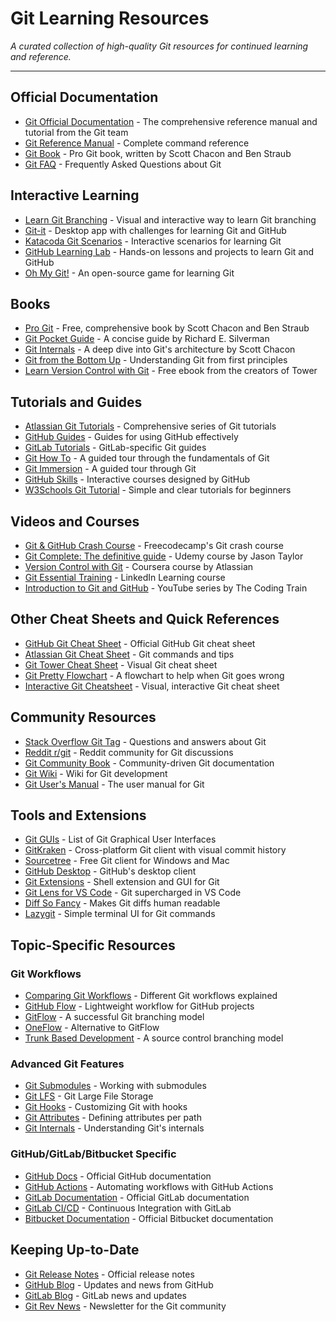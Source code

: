 # Git Learning Resources

*A curated collection of high-quality Git resources for continued learning and reference.*

---

## Official Documentation

- [Git Official Documentation](https://git-scm.com/doc) - The comprehensive reference manual and tutorial from the Git team
- [Git Reference Manual](https://git-scm.com/docs) - Complete command reference
- [Git Book](https://git-scm.com/book/en/v2) - Pro Git book, written by Scott Chacon and Ben Straub
- [Git FAQ](https://git-scm.com/docs/gitfaq) - Frequently Asked Questions about Git

## Interactive Learning

- [Learn Git Branching](https://learngitbranching.js.org/) - Visual and interactive way to learn Git branching
- [Git-it](https://github.com/jlord/git-it-electron) - Desktop app with challenges for learning Git and GitHub
- [Katacoda Git Scenarios](https://www.katacoda.com/courses/git) - Interactive scenarios for learning Git
- [GitHub Learning Lab](https://lab.github.com/) - Hands-on lessons and projects to learn Git and GitHub
- [Oh My Git!](https://ohmygit.org/) - An open-source game for learning Git

## Books

- [Pro Git](https://git-scm.com/book/en/v2) - Free, comprehensive book by Scott Chacon and Ben Straub
- [Git Pocket Guide](https://www.oreilly.com/library/view/git-pocket-guide/9781449327507/) - A concise guide by Richard E. Silverman
- [Git Internals](https://github.com/pluralsight/git-internals-pdf) - A deep dive into Git's architecture by Scott Chacon
- [Git from the Bottom Up](https://jwiegley.github.io/git-from-the-bottom-up/) - Understanding Git from first principles
- [Learn Version Control with Git](https://www.git-tower.com/learn/git/ebook) - Free ebook from the creators of Tower

## Tutorials and Guides

- [Atlassian Git Tutorials](https://www.atlassian.com/git/tutorials) - Comprehensive series of Git tutorials
- [GitHub Guides](https://guides.github.com/) - Guides for using GitHub effectively
- [GitLab Tutorials](https://docs.gitlab.com/ee/topics/git/) - GitLab-specific Git guides
- [Git How To](https://githowto.com/) - A guided tour through the fundamentals of Git
- [Git Immersion](https://gitimmersion.com/) - A guided tour through Git
- [GitHub Skills](https://skills.github.com/) - Interactive courses designed by GitHub
- [W3Schools Git Tutorial](https://www.w3schools.com/git/) - Simple and clear tutorials for beginners

## Videos and Courses

- [Git & GitHub Crash Course](https://www.youtube.com/watch?v=RGOj5yH7evk) - Freecodecamp's Git crash course
- [Git Complete: The definitive guide](https://www.udemy.com/course/git-complete/) - Udemy course by Jason Taylor
- [Version Control with Git](https://www.coursera.org/learn/version-control-with-git) - Coursera course by Atlassian
- [Git Essential Training](https://www.linkedin.com/learning/git-essential-training-1) - LinkedIn Learning course
- [Introduction to Git and GitHub](https://www.youtube.com/playlist?list=PLRqwX-V7Uu6ZF9C0YMKuns9sLDzK6zoiV) - YouTube series by The Coding Train

## Other Cheat Sheets and Quick References

- [GitHub Git Cheat Sheet](https://training.github.com/downloads/github-git-cheat-sheet/) - Official GitHub Git cheat sheet
- [Atlassian Git Cheat Sheet](https://www.atlassian.com/git/tutorials/atlassian-git-cheatsheet) - Git commands and tips
- [Git Tower Cheat Sheet](https://www.git-tower.com/blog/git-cheat-sheet/) - Visual Git cheat sheet
- [Git Pretty Flowchart](http://justinhileman.info/article/git-pretty/) - A flowchart to help when Git goes wrong
- [Interactive Git Cheatsheet](https://ndpsoftware.com/git-cheatsheet.html) - Visual, interactive Git cheat sheet

## Community Resources

- [Stack Overflow Git Tag](https://stackoverflow.com/questions/tagged/git) - Questions and answers about Git
- [Reddit r/git](https://www.reddit.com/r/git/) - Reddit community for Git discussions
- [Git Community Book](http://alx.github.io/gitbook/) - Community-driven Git documentation
- [Git Wiki](https://git.wiki.kernel.org/index.php/Main_Page) - Wiki for Git development
- [Git User's Manual](https://git-scm.com/docs/user-manual.html) - The user manual for Git

## Tools and Extensions

- [Git GUIs](https://git-scm.com/downloads/guis) - List of Git Graphical User Interfaces
- [GitKraken](https://www.gitkraken.com/) - Cross-platform Git client with visual commit history
- [Sourcetree](https://www.sourcetreeapp.com/) - Free Git client for Windows and Mac
- [GitHub Desktop](https://desktop.github.com/) - GitHub's desktop client
- [Git Extensions](https://gitextensions.github.io/) - Shell extension and GUI for Git
- [Git Lens for VS Code](https://marketplace.visualstudio.com/items?itemName=eamodio.gitlens) - Git supercharged in VS Code
- [Diff So Fancy](https://github.com/so-fancy/diff-so-fancy) - Makes Git diffs human readable
- [Lazygit](https://github.com/jesseduffield/lazygit) - Simple terminal UI for Git commands

## Topic-Specific Resources

### Git Workflows

- [Comparing Git Workflows](https://www.atlassian.com/git/tutorials/comparing-workflows) - Different Git workflows explained
- [GitHub Flow](https://guides.github.com/introduction/flow/) - Lightweight workflow for GitHub projects
- [GitFlow](https://nvie.com/posts/a-successful-git-branching-model/) - A successful Git branching model
- [OneFlow](https://www.endoflineblog.com/oneflow-a-git-branching-model-and-workflow) - Alternative to GitFlow
- [Trunk Based Development](https://trunkbaseddevelopment.com/) - A source control branching model

### Advanced Git Features

- [Git Submodules](https://git-scm.com/book/en/v2/Git-Tools-Submodules) - Working with submodules
- [Git LFS](https://git-lfs.github.com/) - Git Large File Storage
- [Git Hooks](https://git-scm.com/book/en/v2/Customizing-Git-Git-Hooks) - Customizing Git with hooks
- [Git Attributes](https://git-scm.com/docs/gitattributes) - Defining attributes per path
- [Git Internals](https://git-scm.com/book/en/v2/Git-Internals-Plumbing-and-Porcelain) - Understanding Git's internals

### GitHub/GitLab/Bitbucket Specific

- [GitHub Docs](https://docs.github.com/en) - Official GitHub documentation
- [GitHub Actions](https://docs.github.com/en/actions) - Automating workflows with GitHub Actions
- [GitLab Documentation](https://docs.gitlab.com/) - Official GitLab documentation
- [GitLab CI/CD](https://docs.gitlab.com/ee/ci/) - Continuous Integration with GitLab
- [Bitbucket Documentation](https://support.atlassian.com/bitbucket-cloud/) - Official Bitbucket documentation

## Keeping Up-to-Date

- [Git Release Notes](https://raw.githubusercontent.com/git/git/master/Documentation/RelNotes) - Official release notes
- [GitHub Blog](https://github.blog/) - Updates and news from GitHub
- [GitLab Blog](https://about.gitlab.com/blog/) - GitLab news and updates
- [Git Rev News](https://git.github.io/rev_news/) - Newsletter for the Git community
